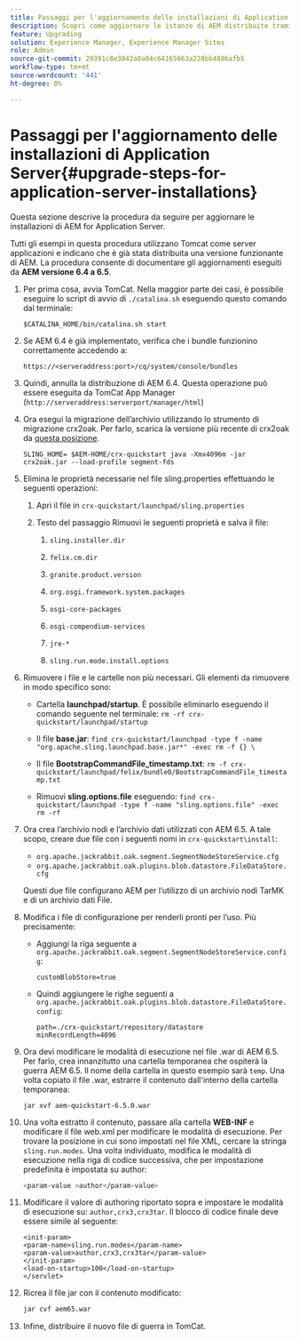 ```yaml
---
title: Passaggi per l'aggiornamento delle installazioni di Application Server
description: Scopri come aggiornare le istanze di AEM distribuite tramite Application Server.
feature: Upgrading
solution: Experience Manager, Experience Manager Sites
role: Admin
source-git-commit: 29391c8e3042a8a04c64165663a228bb4886afb5
workflow-type: tm+mt
source-wordcount: '441'
ht-degree: 0%

---
```


# Passaggi per l&#39;aggiornamento delle installazioni di Application Server{#upgrade-steps-for-application-server-installations}

Questa sezione descrive la procedura da seguire per aggiornare le installazioni di AEM for Application Server.

Tutti gli esempi in questa procedura utilizzano Tomcat come server applicazioni e indicano che è già stata distribuita una versione funzionante di AEM. La procedura consente di documentare gli aggiornamenti eseguiti da **AEM versione 6.4 a 6.5**.

1. Per prima cosa, avvia TomCat. Nella maggior parte dei casi, è possibile eseguire lo script di avvio di `./catalina.sh` eseguendo questo comando dal terminale:

   ```shell
   $CATALINA_HOME/bin/catalina.sh start
   ```

1. Se AEM 6.4 è già implementato, verifica che i bundle funzionino correttamente accedendo a:

   ```shell
   https://<serveraddress:port>/cq/system/console/bundles
   ```

1. Quindi, annulla la distribuzione di AEM 6.4. Questa operazione può essere eseguita da TomCat App Manager (`http://serveraddress:serverport/manager/html`)

1. Ora esegui la migrazione dell’archivio utilizzando lo strumento di migrazione crx2oak. Per farlo, scarica la versione più recente di crx2oak da [questa posizione](https://repo1.maven.org/maven2/com/adobe/granite/crx2oak/).

   ```shell
   SLING_HOME= $AEM-HOME/crx-quickstart java -Xmx4096m -jar crx2oak.jar --load-profile segment-fds
   ```

1. Elimina le proprietà necessarie nel file sling.properties effettuando le seguenti operazioni:

   1. Apri il file in `crx-quickstart/launchpad/sling.properties`
   1. Testo del passaggio Rimuovi le seguenti proprietà e salva il file:

      1. `sling.installer.dir`

      1. `felix.cm.dir`

      1. `granite.product.version`

      1. `org.osgi.framework.system.packages`

      1. `osgi-core-packages`

      1. `osgi-compendium-services`

      1. `jre-*`

      1. `sling.run.mode.install.options`

1. Rimuovere i file e le cartelle non più necessari. Gli elementi da rimuovere in modo specifico sono:

   * Cartella **launchpad/startup**. È possibile eliminarlo eseguendo il comando seguente nel terminale: `rm -rf crx-quickstart/launchpad/startup`

   * Il file **base.jar**: `find crx-quickstart/launchpad -type f -name "org.apache.sling.launchpad.base.jar*" -exec rm -f {} \`

   * Il file **BootstrapCommandFile_timestamp.txt**: `rm -f crx-quickstart/launchpad/felix/bundle0/BootstrapCommandFile_timestamp.txt`

   * Rimuovi **sling.options.file** eseguendo: `find crx-quickstart/launchpad -type f -name "sling.options.file" -exec rm -rf`

1. Ora crea l’archivio nodi e l’archivio dati utilizzati con AEM 6.5. A tale scopo, creare due file con i seguenti nomi in `crx-quickstart\install`:

   * `org.apache.jackrabbit.oak.segment.SegmentNodeStoreService.cfg`
   * `org.apache.jackrabbit.oak.plugins.blob.datastore.FileDataStore.cfg`

   Questi due file configurano AEM per l’utilizzo di un archivio nodi TarMK e di un archivio dati File.

1. Modifica i file di configurazione per renderli pronti per l’uso. Più precisamente:

   * Aggiungi la riga seguente a `org.apache.jackrabbit.oak.segment.SegmentNodeStoreService.config`:

     `customBlobStore=true`

   * Quindi aggiungere le righe seguenti a `org.apache.jackrabbit.oak.plugins.blob.datastore.FileDataStore.config`:

     ```
     path=./crx-quickstart/repository/datastore
     minRecordLength=4096
     ```

1. Ora devi modificare le modalità di esecuzione nel file .war di AEM 6.5. Per farlo, crea innanzitutto una cartella temporanea che ospiterà la guerra AEM 6.5. Il nome della cartella in questo esempio sarà `temp`. Una volta copiato il file .war, estrarre il contenuto dall&#39;interno della cartella temporanea:

   ```
   jar xvf aem-quickstart-6.5.0.war
   ```

1. Una volta estratto il contenuto, passare alla cartella **WEB-INF** e modificare il file web.xml per modificare le modalità di esecuzione. Per trovare la posizione in cui sono impostati nel file XML, cercare la stringa `sling.run.modes`. Una volta individuato, modifica le modalità di esecuzione nella riga di codice successiva, che per impostazione predefinita è impostata su author:

   ```bash
   <param-value >author</param-value>
   ```

1. Modificare il valore di authoring riportato sopra e impostare le modalità di esecuzione su: `author,crx3,crx3tar`. Il blocco di codice finale deve essere simile al seguente:

   ```
   <init-param>
   <param-name>sling.run.modes</param-name>
   <param-value>author,crx3,crx3tar</param-value>
   </init-param>
   <load-on-startup>100</load-on-startup>
   </servlet>
   ```

1. Ricrea il file jar con il contenuto modificato:

   ```bash
   jar cvf aem65.war
   ```

1. Infine, distribuire il nuovo file di guerra in TomCat.
